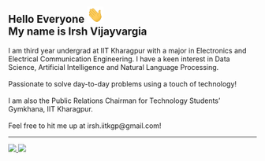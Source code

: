 <h2>Hello Everyone <img src="https://raw.githubusercontent.com/ABSphreak/ABSphreak/master/gifs/Hi.gif" height="33px"><br>My name is Irsh Vijayvargia</h2>
I am third year undergrad at IIT Kharagpur with a major in Electronics and Electrical Communication Engineering. I have a keen interest in Data Science, Artificial Intelligence and Natural Language Processing.
<br><br>
Passionate to solve day-to-day problems using a touch of technology!
<br><br>
I am also the Public Relations Chairman for Technology Students’ Gymkhana, IIT Kharagpur. 
<br><br>
Feel free to hit me up at irsh.iitkgp@gmail.com!

<hr>

<a href="https://github.com/1rsh">
<img height="140" src="https://github-readme-stats-eight-theta.vercel.app/api/top-langs/?username=1rsh&layout=compact&langs_count=8&theme=nightowl"/>
<img height="140" src="https://github-readme-stats-eight-theta.vercel.app/api?username=1rsh&show_icons=true&theme=nightowl&include_all_commits=true&count_private=true"/>
</a>
<br>
<br>
